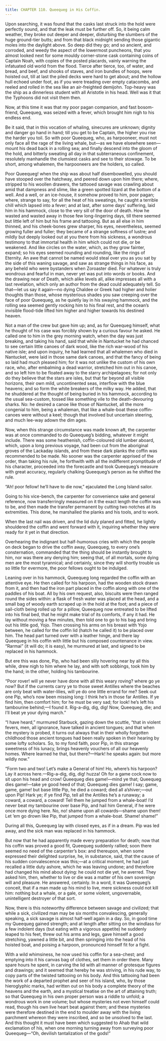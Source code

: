 ```yaml
---
title: CHAPTER 110. Queequeg in His Coffin.
---
```


Upon searching, it was found that the casks last struck into the hold were perfectly sound, and that the leak must be further off. So, it being calm weather, they broke out deeper and deeper, disturbing the slumbers of the huge ground-tier butts; and from that black midnight sending those gigantic moles into the daylight above. So deep did they go; and so ancient, and corroded, and weedy the aspect of the lowermost puncheons, that you almost looked next for some mouldy corner-stone cask containing coins of Captain Noah, with copies of the posted placards, vainly warning the infatuated old world from the flood. Tierce after tierce, too, of water, and bread, and beef, and shooks of staves, and iron bundles of hoops, were hoisted out, till at last the piled decks were hard to get about; and the hollow hull echoed under foot, as if you were treading over empty catacombs, and reeled and rolled in the sea like an air-freighted demijohn. Top-heavy was the ship as a dinnerless student with all Aristotle in his head. Well was it that the Typhoons did not visit them then.

Now, at this time it was that my poor pagan companion, and fast bosom-friend, Queequeg, was seized with a fever, which brought him nigh to his endless end.

Be it said, that in this vocation of whaling, sinecures are unknown; dignity and danger go hand in hand; till you get to be Captain, the higher you rise the harder you toil. So with poor Queequeg, who, as harpooneer, must not only face all the rage of the living whale, but—as we have elsewhere seen—mount his dead back in a rolling sea; and finally descend into the gloom of the hold, and bitterly sweating all day in that subterraneous confinement, resolutely manhandle the clumsiest casks and see to their stowage. To be short, among whalemen, the harpooneers are the holders, so called.

Poor Queequeg! when the ship was about half disembowelled, you should have stooped over the hatchway, and peered down upon him there; where, stripped to his woollen drawers, the tattooed savage was crawling about amid that dampness and slime, like a green spotted lizard at the bottom of a well. And a well, or an ice-house, it somehow proved to him, poor pagan; where, strange to say, for all the heat of his sweatings, he caught a terrible chill which lapsed into a fever; and at last, after some days’ suffering, laid him in his hammock, close to the very sill of the door of death. How he wasted and wasted away in those few long-lingering days, till there seemed but little left of him but his frame and tattooing. But as all else in him thinned, and his cheek-bones grew sharper, his eyes, nevertheless, seemed growing fuller and fuller; they became of a strange softness of lustre; and mildly but deeply looked out at you there from his sickness, a wondrous testimony to that immortal health in him which could not die, or be weakened. And like circles on the water, which, as they grow fainter, expand; so his eyes seemed rounding and rounding, like the rings of Eternity. An awe that cannot be named would steal over you as you sat by the side of this waning savage, and saw as strange things in his face, as any beheld who were bystanders when Zoroaster died. For whatever is truly wondrous and fearful in man, never yet was put into words or books. And the drawing near of Death, which alike levels all, alike impresses all with a last revelation, which only an author from the dead could adequately tell. So that—let us say it again—no dying Chaldee or Greek had higher and holier thoughts than those, whose mysterious shades you saw creeping over the face of poor Queequeg, as he quietly lay in his swaying hammock, and the rolling sea seemed gently rocking him to his final rest, and the ocean’s invisible flood-tide lifted him higher and higher towards his destined heaven.

Not a man of the crew but gave him up; and, as for Queequeg himself, what he thought of his case was forcibly shown by a curious favour he asked. He called one to him in the grey morning watch, when the day was just breaking, and taking his hand, said that while in Nantucket he had chanced to see certain little canoes of dark wood, like the rich war-wood of his native isle; and upon inquiry, he had learned that all whalemen who died in Nantucket, were laid in those same dark canoes, and that the fancy of being so laid had much pleased him; for it was not unlike the custom of his own race, who, after embalming a dead warrior, stretched him out in his canoe, and so left him to be floated away to the starry archipelagoes; for not only do they believe that the stars are isles, but that far beyond all visible horizons, their own mild, uncontinented seas, interflow with the blue heavens; and so form the white breakers of the milky way. He added, that he shuddered at the thought of being buried in his hammock, according to the usual sea-custom, tossed like something vile to the death-devouring sharks. No: he desired a canoe like those of Nantucket, all the more congenial to him, being a whaleman, that like a whale-boat these coffin-canoes were without a keel; though that involved but uncertain steering, and much lee-way adown the dim ages.

Now, when this strange circumstance was made known aft, the carpenter was at once commanded to do Queequeg’s bidding, whatever it might include. There was some heathenish, coffin-coloured old lumber aboard, which, upon a long previous voyage, had been cut from the aboriginal groves of the Lackaday islands, and from these dark planks the coffin was recommended to be made. No sooner was the carpenter apprised of the order, than taking his rule, he forthwith with all the indifferent promptitude of his character, proceeded into the forecastle and took Queequeg’s measure with great accuracy, regularly chalking Queequeg’s person as he shifted the rule.

“Ah! poor fellow! he’ll have to die now,” ejaculated the Long Island sailor.

Going to his vice-bench, the carpenter for convenience sake and general reference, now transferringly measured on it the exact length the coffin was to be, and then made the transfer permanent by cutting two notches at its extremities. This done, he marshalled the planks and his tools, and to work.

When the last nail was driven, and the lid duly planed and fitted, he lightly shouldered the coffin and went forward with it, inquiring whether they were ready for it yet in that direction.

Overhearing the indignant but half-humorous cries with which the people on deck began to drive the coffin away, Queequeg, to every one’s consternation, commanded that the thing should be instantly brought to him, nor was there any denying him; seeing that, of all mortals, some dying men are the most tyrannical; and certainly, since they will shortly trouble us so little for evermore, the poor fellows ought to be indulged.

Leaning over in his hammock, Queequeg long regarded the coffin with an attentive eye. He then called for his harpoon, had the wooden stock drawn from it, and then had the iron part placed in the coffin along with one of the paddles of his boat. All by his own request, also, biscuits were then ranged round the sides within: a flask of fresh water was placed at the head, and a small bag of woody earth scraped up in the hold at the foot; and a piece of sail-cloth being rolled up for a pillow, Queequeg now entreated to be lifted into his final bed, that he might make trial of its comforts, if any it had. He lay without moving a few minutes, then told one to go to his bag and bring out his little god, Yojo. Then crossing his arms on his breast with Yojo between, he called for the coffin lid (hatch he called it) to be placed over him. The head part turned over with a leather hinge, and there lay Queequeg in his coffin with little but his composed countenance in view. “Rarmai” (it will do; it is easy), he murmured at last, and signed to be replaced in his hammock.

But ere this was done, Pip, who had been slily hovering near by all this while, drew nigh to him where he lay, and with soft sobbings, took him by the hand; in the other, holding his tambourine.

“Poor rover! will ye never have done with all this weary roving? where go ye now? But if the currents carry ye to those sweet Antilles where the beaches are only beat with water-lilies, will ye do one little errand for me? Seek out one Pip, who’s now been missing long: I think he’s in those far Antilles. If ye find him, then comfort him; for he must be very sad; for look! he’s left his tambourine behind;—I found it. Rig-a-dig, dig, dig! Now, Queequeg, die; and I’ll beat ye your dying march.”

“I have heard,” murmured Starbuck, gazing down the scuttle, “that in violent fevers, men, all ignorance, have talked in ancient tongues; and that when the mystery is probed, it turns out always that in their wholly forgotten childhood those ancient tongues had been really spoken in their hearing by some lofty scholars. So, to my fond faith, poor Pip, in this strange sweetness of his lunacy, brings heavenly vouchers of all our heavenly homes. Where learned he that, but there?—Hark! he speaks again: but more wildly now.”

“Form two and two! Let’s make a General of him! Ho, where’s his harpoon? Lay it across here.—Rig-a-dig, dig, dig! huzza! Oh for a game cock now to sit upon his head and crow! Queequeg dies game!—mind ye that; Queequeg dies game!—take ye good heed of that; Queequeg dies game! I say; game, game, game! but base little Pip, he died a coward; died all a’shiver;—out upon Pip! Hark ye; if ye find Pip, tell all the Antilles he’s a runaway; a coward, a coward, a coward! Tell them he jumped from a whale-boat! I’d never beat my tambourine over base Pip, and hail him General, if he were once more dying here. No, no! shame upon all cowards—shame upon them! Let ’em go drown like Pip, that jumped from a whale-boat. Shame! shame!”

During all this, Queequeg lay with closed eyes, as if in a dream. Pip was led away, and the sick man was replaced in his hammock.

But now that he had apparently made every preparation for death; now that his coffin was proved a good fit, Queequeg suddenly rallied; soon there seemed no need of the carpenter’s box: and thereupon, when some expressed their delighted surprise, he, in substance, said, that the cause of his sudden convalescence was this;—at a critical moment, he had just recalled a little duty ashore, which he was leaving undone; and therefore had changed his mind about dying: he could not die yet, he averred. They asked him, then, whether to live or die was a matter of his own sovereign will and pleasure. He answered, certainly. In a word, it was Queequeg’s conceit, that if a man made up his mind to live, mere sickness could not kill him: nothing but a whale, or a gale, or some violent, ungovernable, unintelligent destroyer of that sort.

Now, there is this noteworthy difference between savage and civilized; that while a sick, civilized man may be six months convalescing, generally speaking, a sick savage is almost half-well again in a day. So, in good time my Queequeg gained strength; and at length after sitting on the windlass for a few indolent days (but eating with a vigorous appetite) he suddenly leaped to his feet, threw out his arms and legs, gave himself a good stretching, yawned a little bit, and then springing into the head of his hoisted boat, and poising a harpoon, pronounced himself fit for a fight.

With a wild whimsiness, he now used his coffin for a sea-chest; and emptying into it his canvas bag of clothes, set them in order there. Many spare hours he spent, in carving the lid with all manner of grotesque figures and drawings; and it seemed that hereby he was striving, in his rude way, to copy parts of the twisted tattooing on his body. And this tattooing had been the work of a departed prophet and seer of his island, who, by those hieroglyphic marks, had written out on his body a complete theory of the heavens and the earth, and a mystical treatise on the art of attaining truth; so that Queequeg in his own proper person was a riddle to unfold; a wondrous work in one volume; but whose mysteries not even himself could read, though his own live heart beat against them; and these mysteries were therefore destined in the end to moulder away with the living parchment whereon they were inscribed, and so be unsolved to the last. And this thought it must have been which suggested to Ahab that wild exclamation of his, when one morning turning away from surveying poor Queequeg—“Oh, devilish tantalization of the gods!”
